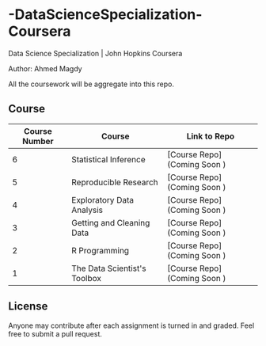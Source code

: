 # -DataScienceSpecialization-Coursera
Data Science Specialization | John Hopkins Coursera

Author: Ahmed Magdy 

All the coursework will be aggregate into this repo.
## Course 
Course Number | Course | Link to Repo 
--- | --- | --- 
6 |  Statistical Inference |  [Course Repo](Coming Soon ) 
5 |  Reproducible Research |    [Course Repo](Coming Soon )
4 |  Exploratory Data Analysis |   [Course Repo](Coming Soon )
3 |  Getting and Cleaning Data |    [Course Repo](Coming Soon )
2 |  R Programming |    [Course Repo](Coming Soon )
1 |  The Data Scientist's Toolbox |   [Course Repo](Coming Soon )

## License
Anyone may contribute after each assignment is turned in and graded. Feel free to submit a pull request. 
